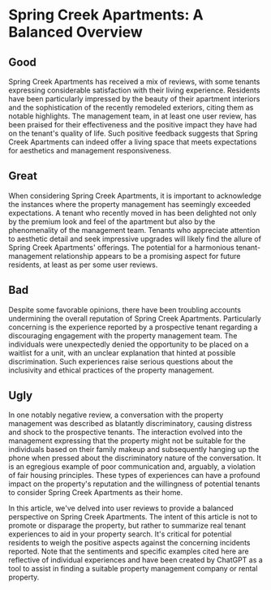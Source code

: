 # Spring Creek Apartments: A Balanced Overview

## Good

Spring Creek Apartments has received a mix of reviews, with some tenants expressing considerable satisfaction with their living experience. Residents have been particularly impressed by the beauty of their apartment interiors and the sophistication of the recently remodeled exteriors, citing them as notable highlights. The management team, in at least one user review, has been praised for their effectiveness and the positive impact they have had on the tenant's quality of life. Such positive feedback suggests that Spring Creek Apartments can indeed offer a living space that meets expectations for aesthetics and management responsiveness.

## Great

When considering Spring Creek Apartments, it is important to acknowledge the instances where the property management has seemingly exceeded expectations. A tenant who recently moved in has been delighted not only by the premium look and feel of the apartment but also by the phenomenality of the management team. Tenants who appreciate attention to aesthetic detail and seek impressive upgrades will likely find the allure of Spring Creek Apartments' offerings. The potential for a harmonious tenant-management relationship appears to be a promising aspect for future residents, at least as per some user reviews.

## Bad

Despite some favorable opinions, there have been troubling accounts undermining the overall reputation of Spring Creek Apartments. Particularly concerning is the experience reported by a prospective tenant regarding a discouraging engagement with the property management team. The individuals were unexpectedly denied the opportunity to be placed on a waitlist for a unit, with an unclear explanation that hinted at possible discrimination. Such experiences raise serious questions about the inclusivity and ethical practices of the property management.

## Ugly

In one notably negative review, a conversation with the property management was described as blatantly discriminatory, causing distress and shock to the prospective tenants. The interaction evolved into the management expressing that the property might not be suitable for the individuals based on their family makeup and subsequently hanging up the phone when pressed about the discriminatory nature of the conversation. It is an egregious example of poor communication and, arguably, a violation of fair housing principles. These types of experiences can have a profound impact on the property's reputation and the willingness of potential tenants to consider Spring Creek Apartments as their home.

In this article, we've delved into user reviews to provide a balanced perspective on Spring Creek Apartments. The intent of this article is not to promote or disparage the property, but rather to summarize real tenant experiences to aid in your property search. It's critical for potential residents to weigh the positive aspects against the concerning incidents reported. Note that the sentiments and specific examples cited here are reflective of individual experiences and have been created by ChatGPT as a tool to assist in finding a suitable property management company or rental property.